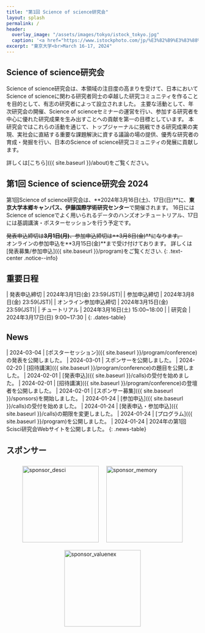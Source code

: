 ```yaml
---
title: "第1回 Science of science研究会"
layout: splash
permalink: /
header:
  overlay_image: "/assets/images/tokyo/istock_tokyo.jpg"
  caption: '<a href="https://www.istockphoto.com/jp/%E3%82%B9%E3%83%88%E3%83%83%E3%82%AF%E3%83%95%E3%82%A9%E3%83%88/%E6%9D%B1%E4%BA%AC%E3%82%BF%E3%83%AF%E3%83%BC-gm532534115-55728098" target="_blank">Photo @ iStock</a>'
excerpt: "東京大学<br>March 16-17, 2024"
---
```



## Science of science研究会

Science of science研究会は、本領域の注目度の高まりを受けて、日本においてScience of scienceに関わる研究者同士の卓越した研究コミュニティを作ることを目的として、有志の研究者によって設立されました。
主要な活動として、年次研究会の開催、Science of scienceセミナーの運営を行い、参加する研究者を中心に優れた研究成果を生み出すことへの貢献を第一の目標としています。
本研究会ではこれらの活動を通じて、トップジャーナルに挑戦できる研究成果の実現、実社会に直結する重要な課題解決に資する議論の場の提供、優秀な研究者の育成・発掘を行い、日本のScience of science研究コミュニティの発展に貢献します。

詳しくは[こちら]({{ site.baseurl }}/about)をご覧ください。

## 第1回 Science of science研究会 2024

第1回Science of science研究会は、**2024年3月16日(土)、17日(日)**に、**東京大学本郷キャンパス、伊藤国際学術研究センター**で開催されます。
16日にはScience of scienceでよく用いられるデータのハンズオンチュートリアル、17日には基調講演・ポスターセッションを行う予定です。


~~発表申込締切は**3月1日(月)**、参加申込締切は**3月8日(金)**になります。~~ <br>
オンラインの参加申込を**3月15日(金)**まで受け付けております。
詳しくは[発表募集/参加申込]({{ site.baseurl }}/program)をご覧ください.
{: .text-center .notice--info}

## 重要日程

<style>
.dates-table { font-size: .8em; }
.dates-table tr td:nth-child(1) { width: 10em; }
.dates-table del { color: #888; }
</style>

| 発表申込締切 | 2024年3月1日(金) 23:59(JST)|
| 参加申込締切 | 2024年3月8日(金) 23:59(JST)|
| オンライン参加申込締切 | 2024年3月15日(金) 23:59(JST)|
| チュートリアル | 2024年3月16日(土) 15:00~18:00 |
| 研究会 | 2024年3月17日(日) 9:00~17:30 |
{: .dates-table}

## News

<style>
.news-table { font-size: .8em; table-layout: fixed; }
.news-table tr td:nth-child(1) { font-weight: bold; width: 10em; }
</style>

| 2024-03-04 | [ポスターセッション]({{ site.baseurl }}/program/conference)の発表を公開しました。
| 2024-03-01 | スポンサーを公開しました。
| 2024-02-20 | [招待講演]({{ site.baseurl }}/program/conference)の題目を公開しました。
| 2024-02-01 | [発表申込]({{ site.baseurl }}/calls)の受付を始めました。
| 2024-02-01 | [招待講演]({{ site.baseurl }}/program/conference)の登壇者を公開しました。
| 2024-02-01 | [スポンサー募集]({{ site.baseurl }}/sponsors)を開始しました。
| 2024-01-24 | [参加申込]({{ site.baseurl }}/calls)の受付を始めました。
| 2024-01-24 | [発表申込・参加申込]({{ site.baseurl }}/calls)の期限を変更しました。
| 2024-01-24 | [プログラム]({{ site.baseurl }}/program)を公開しました。
| 2024-01-24 | 2024年の第1回Scisci研究会Webサイトを公開しました。
{: .news-table}

## スポンサー

<!-- {% include sponsors-list id="diamond" layout="third" %} -->

<style>
  .sponsor-container {
    display: flex;
    justify-content: center;
    align-items: center;
    flex-wrap: wrap;
  }

  .sponsor-container img {
    height: 200px;
    object-fit: contain;
    margin: 10px;
  }

  @media (max-width: 600px) {
    .sponsor-container {
      flex-direction: column;
    }
  }
</style>

<div class="sponsor-container">
    <a href="https://lit.link/en/descitokyo" target="_blank">
      <img src="{{ '/assets/images/sponsors/desci.png' | relative_url }}" alt="sponsor_desci">
    </a>
    <a href="https://www.memorylab.jp/" target="_blank">
      <img src="{{ '/assets/images/sponsors/memory.png' | relative_url }}" alt="sponsor_memory">
    </a>
    <a href="https://www.valuenex.com/?lang=ja" target="_blank">
      <img src="{{ '/assets/images/sponsors/valuenex.jpg' | relative_url }}" alt="sponsor_valuenex">
    </a>
</div>